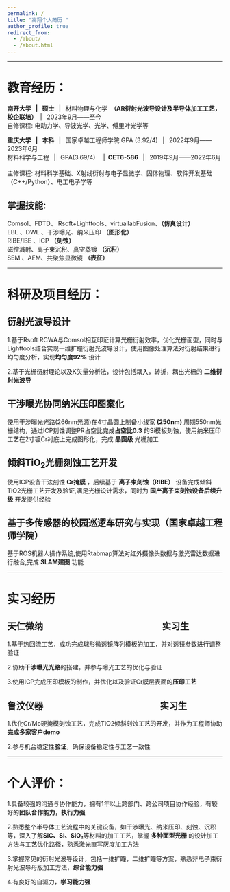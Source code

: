 ```yaml
---
permalink: /
title: "高翔个人简历 "
author_profile: true
redirect_from: 
  - /about/
  - /about.html
---
```

------------

教育经历：
======
**南开大学 &ensp;|&ensp; 硕士**&ensp; |&ensp; 材料物理与化学&ensp;**（AR衍射光波导设计及半导体加工工艺，校企联培）**&ensp;| &ensp;2023年9月——至今 &ensp; <br>
自修课程: 电动力学、导波光学、光学、傅里叶光学等<br>


**重庆大学 &ensp;| &ensp;本科**&ensp; |&ensp; 国家卓越工程师学院 GPA (3.92/4)&ensp; | &ensp;2022年9月——2023年6月&ensp;  <br>
材料科学与工程 &ensp;|&ensp; GPA(3.69/4)&ensp; &ensp;|&ensp;**CET6-586**&ensp; |&ensp; 2019年9月——2022年6月 &ensp; <br>
主修课程: 材料科学基础、X射线衍射与电子显微学、固体物理、软件开发基础（C++/Python）、电工电子学等<br>

掌握技能:
-----
Comsol、FDTD、 Rsoft+Lighttools、virtuallabFusion、**（仿真设计）**<br> EBL 、DWL 、干涉曝光、纳米压印 **（图形化）** <br>RIBE/IBE 、ICP **（刻蚀）** <br>磁控溅射、离子束沉积、真空蒸镀 **（沉积）** <br>SEM 、AFM、共聚焦显微镜 **（表征）**

---------

科研及项目经历：
======

衍射光波导设计
------

1.基于Rsoft RCWA与Comsol相互印证计算光栅衍射效率，优化光栅面型，同时与Lighttools结合实现一维扩瞳衍射光波导设计，使用图像处理算法对衍射结果进行均匀度分析，实现**均匀度92%** 设计<br>

2.基于光栅衍射理论以及K矢量分析法，设计包括耦入，转折，耦出光栅的 **二维衍射光波导** <br>

干涉曝光协同纳米压印图案化
----------
使用干涉曝光光路(266nm光源)在4寸晶圆上制备小线宽 **(250nm)** 周期550nm光栅结构，通过ICP刻蚀调整PR占空比完成**占空比0.3** 的Si模板刻蚀，使用纳米压印工艺在2寸镀Cr衬底上完成图形化，完成 **晶圆级** 光栅加工<br>

倾斜TiO<sub>2</sub>光栅刻蚀工艺开发
------ 
使用ICP设备干法刻蚀 **Cr掩膜** ，后续基于 **离子束刻蚀（RIBE）** 设备完成倾斜TiO2光栅工艺开发及验证,满足光栅设计需求，同时为 **国产离子束刻蚀设备后续升级** 开发提供经验

基于多传感器的校园巡逻车研究与实现（国家卓越工程师学院）
------ 
基于ROS机器人操作系统,使用Rtabmap算法对红外摄像头数据与激光雷达数据进行融合,完成 **SLAM建图** 功能 

---------

实习经历
==========

天仁微纳  &emsp;&emsp;&emsp;&emsp;&emsp;&emsp;&emsp;&emsp;&emsp;&emsp;&emsp;&emsp;&emsp;实习生
-----                                                              
1.基于热回流工艺，成功完成球形微透镜阵列模板的加工，并对透镜参数进行调整验证<br>

2.协助**干涉曝光光路**的搭建，并参与曝光工艺的优化与验证<br>

3.使用ICP完成压印模板的制作，并优化以及验证Cr膜层表面的**压印工艺**<br>

鲁汶仪器&emsp;&emsp;&emsp;&emsp;&emsp;&emsp;&emsp;&emsp;&emsp;&emsp;&emsp;&emsp;&emsp;实习生
----- 
1.优化Cr/Mo硬掩模刻蚀工艺，完成TiO2倾斜刻蚀工艺的开发，并作为工程师协助**完成多家客户demo**<br>

2.参与机台稳定性**验证**，确保设备稳定性与工艺一致性<br>


---------

个人评价：
======
1.具备较强的沟通与协作能力，拥有1年以上跨部门、跨公司项目协作经验，有较好的**团队合作能力，执行力强** <br>

2.熟悉整个半导体工艺流程中的关键设备，如干涉曝光、纳米压印、刻蚀、沉积等，深入了解**SiC、Si、SiO₂**等材料的加工工艺，掌握 **多种面型光栅** 的设计加工方法与工艺优化路径，熟悉激光直写灰度加工方法<br>


3.掌握常见的衍射光波导设计，包括一维扩瞳，二维扩瞳等方案，熟悉非电子束衍射光波导母版加工方法，**综合能力强**<br>


4.有良好的自驱力，**学习能力强**<br>

